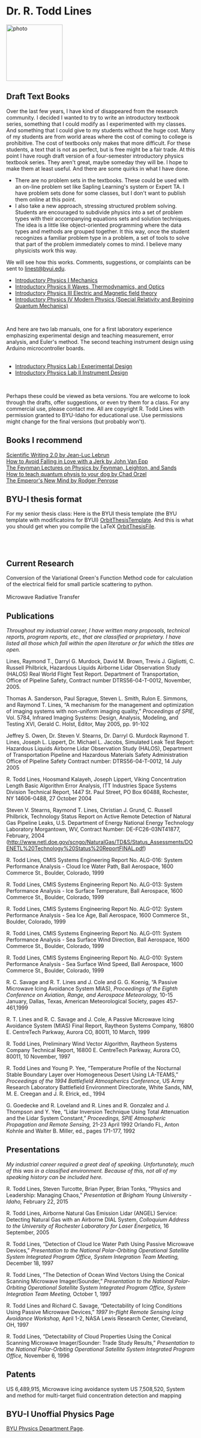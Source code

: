 # Dr. R. Todd Lines  
<img src="RTLsmall.jpg" alt="photo" width="150"/>

## Draft Text Books 
Over the last few years, I have kind of disappeared from the research community.  I decided I wanted to try to write an introductory textbook series, something that I could modify as I experimented with my classes. And something that I could give to my students without the huge cost.  Many of my students are from world areas where the cost of coming to college is prohibitive. The cost of textbooks only makes that more difficult. For these students, a text that is not as perfect, but is free might be a fair trade. At this point I have rough draft version of a four-semester introductory physics textbook series. They aren't great, maybe someday they will be. I hope to make them at least useful.  And there are some quirks in what I have done. 
* There are no problem sets in the textbooks.  These could be used with an on-line problem set like Sapling Learning's system or Expert TA.  I have problem sets done for some classes, but I don't want to publish them online at this point.  
* I also take a new approach, stressing structured problem solving. Students are encouraged to subdivide physics into a set of problem types with their accompanying equations sets and solution techniques. The idea is a little like object-oriented programming where the data types and methods are grouped together. It this way, once the student recognizes a familiar problem type in a problem, a set of tools to solve that part of the problem immediately comes to mind.  I believe many physicists work this way. <br />

We will see how this works. Comments, suggestions, or complaints can be sent to linest@byui.edu.


* [Introductory Physics I Mechanics](https://github.com/rtlines/Introductory-Physics-I/blob/6fce20b732198f7210a76e46427da636c26f75a3/Textbook/PH121Textbook0.31083.pdf) <br /> 
* [Introductory Physics II Waves, Thermodynamics, and Optics](https://rtlines.github.io/ph123_text_book.v0.52.pdf) <br />
* [Introductory Physics III Electric and Magnetic field theory](https://rtlines.github.io/Lecture_Notes_PH-220.pdf) <br />
* [Introductory Physics IV Modern Physics (Special Relativity and Begining Quantum Mechanics)](https://github.com/rtlines/IntroductoryPhysicsIV/blob/main/Textbook/lecture_notesph279.pdf) <br />
<br />

And here are two lab manuals, one for a first laboratory experience emphasizing experimental design and teaching measurement, error analysis, and Euler's method. The second teaching instrument design using Arduino microcontroller boards.<br /><br />

* [Introductory Physics Lab I Experimental Design](https://rtlines.github.io/ph150_lab_manual.pdf) <br />
* [Introductory Physics Lab II Instrument Design](https://github.com/rtlines/IntermediateLabPH250/blob/907b7b5cd7de8b715bfef7c65a00ccc34766aeae/PH250_Lab_Manual_1.0.pdf)<br />
<br /> 

Perhaps these could be viewed as beta versions. You are welcome to look through the drafts, offer suggestions, or even try them for a class.  For any commercial use, please contact me.  All are copyright R. Todd Lines with permission granted to BYU-Idaho for educational use. Use permissions might change for the final versions (but probably won't). 
<br />

## Books I recommend
[Scientific Writing 2.0 by Jean-Luc Lebrun](https://www.worldscientific.com/worldscibooks/10.1142/8156) <br />
[How to Avoid Falling in Love with a Jerk by John Van Epp](https://www.amazon.com/How-Avoid-Falling-Love-Jerk/dp/0071548424/ref=tmm_pap_title_0?_encoding=UTF8&qid=&sr=) <br />
[The Feynman Lectures on Physics by Feynman, Leighton, and Sands](https://www.feynmanlectures.caltech.edu/) <br />
[How to teach quantum physis to your dog by Chad Orzel](https://www.simonandschuster.com/books/How-to-Teach-Quantum-Physics-to-Your-Dog/Chad-Orzel/9781416572299) <br />
[The Emperor's New Mind by Rodger Penrose](https://global.oup.com/academic/product/the-emperors-new-mind-9780198784920?lang=en&cc=us) <br />


## BYU-I thesis format
For my senior thesis class:
Here is the BYUI thesis template (the BYU template with modificatoins for BYUI)
[OrbitThesisTemplate](https://rtlines.github.io/Orbit.zip).
And this is what you should get when you compile the LaTeX
[OrbitThesisFile](https://rtlines.github.io/ThesisOrbit.pdf).

<br /><br />

## Current Research
Conversion of the Variational Green's Function Method code for calculation of the electrical field for small particle scattering to python.
<br /><br />Microwave Radiative Transfer


## Publications

*Throughout my industrial career, I have written many proposals, technical reports, program reports, etc., that are classified or proprietary. I have listed all those which fall within the open literature or for which the titles are open.*

Lines, Raymond T., Darryl G. Murdock, David M. Brown, Trevis J. Gigliotti, C. Russell Philbrick, Hazardous Liquids Airborne Lidar Observation Study (HALOS) Real World Flight Test Report.  Department of Transportation, Office of Pipeline Safety, Contract number DTRS56-04-T-0012, November, 2005.

Thomas A. Sanderson, Paul Sprague, Steven L. Smith, Rulon E. Simmons, and Raymond T. Lines, “A mechanism for the management and optimization of imaging systems with non-uniform imaging quality,” *Proceedings of SPIE,* Vol. 5784, Infrared Imaging Systems: Design, Analysis, Modeling, and Testing XVI, Gerald C. Holst, Editor, May 2005, pp. 91-102

Jeffrey S. Owen, Dr. Steven V. Stearns, Dr. Darryl G. Murdock
Raymond T. Lines, Joseph L. Lippert, Dr. Michael L. Jacobs, Simulated Leak Test Report:  Hazardous Liquids Airborne Lidar Observation Study (HALOS),   Department of Transportation Pipeline and Hazardous Materials Safety Administration Office of Pipeline Safety Contract number:  DTRS56-04-T-0012, 14 July 2005

R. Todd Lines, Hoosmand Kalayeh, Joseph Lippert, Viking Concentration Length Basic Algorithm Error Analysis, ITT Industries Space Systems Division Technical Report, 1447 St. Paul Street, PO Box 60488, Rochester, NY 14606-0488, 27 October 2004

Steven V. Stearns, Raymond T. Lines, Christian J. Grund, C. Russell Philbrick, Technology Status Report on Active Remote Detection of Natural Gas Pipeline Leaks, U.S. Department of Energy National Energy Technology Laboratory Morgantown, WV, Contract Number: DE-FC26-03NT41877, February, 2004 (http://www.netl.doe.gov/scngo/NaturalGas/TD&S/Status_Assessments/DOENETL%20Technology%20Status%20ReportFINAL.pdf)

R. Todd Lines, CMIS Systems Engineering Report No. ALG-016: System Performance Analysis - Cloud Ice Water Path, Ball Aerospace, 1600 Commerce St., Boulder, Colorado, 1999

R. Todd Lines, CMIS Systems Engineering Report No. ALG-013: System Performance Analysis - Ice Surface Temperature, Ball Aerospace, 1600 Commerce St., Boulder, Colorado, 1999

R. Todd Lines, CMIS Systems Engineering Report No. ALG-012:  System Performance Analysis - Sea Ice Age, Ball Aerospace, 1600 Commerce St., Boulder, Colorado, 1999

R. Todd Lines, CMIS Systems Engineering Report No. ALG-011: System Performance Analysis - Sea Surface Wind Direction, Ball Aerospace, 1600 Commerce St., Boulder, Colorado, 1999

R. Todd Lines, CMIS Systems Engineering Report No. ALG-010: System Performance Analysis - Sea Surface Wind Speed, Ball Aerospace, 1600 Commerce St., Boulder, Colorado, 1999

R. C. Savage and R. T. Lines and J. Cole and G. G. Koenig, “A Passive Microwave Icing Avoidance System MIAS), *Proceedings of the Eighth Conference on Aviation, Range, and Aerospace Meteorology,* 10-15 January, Dallas, Texas, American Meteorological Society, pages 457-461,1999

R. T. Lines and R. C. Savage and J. Cole, A Passive Microwave Icing Avoidance System (MIAS) Final Report, Raytheon Systems Company, 16800 E. CentreTech Parkway, Aurora CO, 80011, 10 March, 1999

R. Todd Lines, Preliminary Wind Vector Algorithm, Raytheon Systems Company Technical Report, 16800 E. CentreTech Parkway, Aurora CO, 80011, 10 November, 1997

R. Todd Lines and Young P. Yee, “Temperature Profile of the Nocturnal Stable Boundary Layer over Homogeneous Desert Using LA-TEAMS,” 
*Proceedings of the 1994 Battlefield Atmospherics Conference,* US Army Research Laboratory Battlefield Environment Directorate, White Sands, NM, M. E. Creegan and J. R. Elrick, ed., 1994

G. Goedecke and R. Loveland and R. Lines and R. Gonzalez and J. Thompson and Y. Yee, “Lidar Inversion Technique Using Total Attenuation and the Lidar System Constant,” *Proceedings, SPIE Atmospheric Propagation and Remote Sensing,* 21-23 April 1992 Orlando FL, Anton Kohnle and Walter B. Miller, ed., pages 171-177, 1992

## Presentations

*My industrial career required a great deal of speaking. Unfortunately, much of this was in a classified environment. Because of this, not all of my speaking history can be included here.*
 
R. Todd Lines, Steven Turcotte, Brian Pyper, Brian Tonks, "Physics and Leadership: Managing Chaos," *Presentation at Brigham Young University - Idaho,* February 22, 2015

R. Todd Lines, Airborne Natural Gas Emission Lidar (ANGEL) Service: Detecting Natural Gas with an Airborne DIAL System, *Colloquium Address to the University of Rochester Laboratory for Laser Energetics,* 16 September, 2005

R. Todd Lines, “Detection of Cloud Ice Water Path Using Passive Microwave Devices,” *Presentation to the National Polar-Orbiting Operational Satellite System Integrated Program Office, System Integration Team Meeting,* December 18, 1997

R. Todd Lines, “The Detection of Ocean Wind Vectors Using the Conical Scanning Microwave Imager/Sounder,” *Presentation to the National Polar-Orbiting Operational Satellite System Integrated Program Office, System Integration Team Meeting,* October 1, 1997

R. Todd Lines and Richard C. Savage, “Detectability of Icing Conditions Using Passive Microwave Devices,” *1997 In-flight Remote Sensing Icing Avoidance Workshop,* April 1-2, NASA Lewis Research Center, Cleveland, OH, 1997

R. Todd Lines, “Detectability of Cloud Properties Using the Conical Scanning Microwave Imager/Sounder:  Trade Study Results,” *Presentation to the National Polar-Orbiting Operational Satellite System Integrated Program Office,* November 6, 1996

## Patents

US 6,489,915, Microwave icing avoidance system
US 7,508,520, System and method for multi-target fluid concentration detection and mapping

## BYU-I Unoffial Physics Page
[BYU Physics Department Page](https://byui-physics.github.io/main/).
